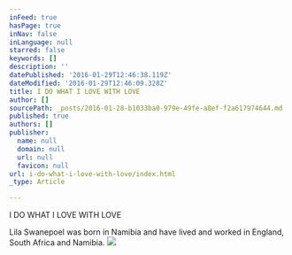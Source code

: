 ```yaml
---
inFeed: true
hasPage: true
inNav: false
inLanguage: null
starred: false
keywords: []
description: ''
datePublished: '2016-01-29T12:46:38.119Z'
dateModified: '2016-01-29T12:46:09.328Z'
title: I DO WHAT I LOVE WITH LOVE
author: []
sourcePath: _posts/2016-01-28-b1033ba0-979e-49fe-a8ef-f2a617974644.md
published: true
authors: []
publisher:
  name: null
  domain: null
  url: null
  favicon: null
url: i-do-what-i-love-with-love/index.html
_type: Article

---
```

I DO WHAT I LOVE WITH LOVE

Lila
Swanepoel was born in Namibia and have lived and worked in England, South Africa and Namibia.
![](https://the-grid-user-content.s3-us-west-2.amazonaws.com/9009fc38-380b-4b2c-8755-51a298353295.jpg)